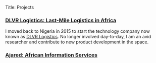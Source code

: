 Title: Projects

### [DLVR Logistics: Last-Mile Logistics in Africa](http://www.dlvr.ng)
I moved back to Nigeria in 2015 to start the technology company now known as [DLVR Logistics](https://www.dlvr.ng). No longer involved day-to-day, I am an avid researcher and contribute to new product development in the space.

### [Ajared: African Information Services](http://www.ajared.ng)